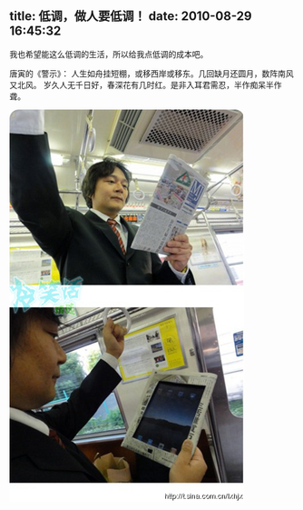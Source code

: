 title: 低调，做人要低调！
date: 2010-08-29 16:45:32
---

我也希望能这么低调的生活，所以给我点低调的成本吧。

唐寅的《警示》：
人生如舟挂短棚，或移西岸或移东。几回缺月还圆月，数阵南风又北风。
岁久人无千日好，春深花有几时红。是非入耳君需忍，半作痴呆半作聋。

[![](/uploads/2010/08/low-pitched.jpeg "low-pitched")](/uploads/2010/08/low-pitched.jpeg)